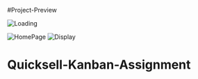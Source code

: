#Project-Preview

![Loading](https://github.com/Dinesh-Jakhar/Quicksell-Kanban-Assignment/assets/122900416/e552c8b1-df58-456a-bbe4-e27f5af32a84)

![HomePage](https://github.com/Dinesh-Jakhar/Quicksell-Kanban-Assignment/assets/122900416/cd4bff3d-9a34-42c0-ab81-6a354e627b79)
![Display](https://github.com/Dinesh-Jakhar/Quicksell-Kanban-Assignment/assets/122900416/482f596f-cf77-4097-85ad-98156270879a)



# Quicksell-Kanban-Assignment
